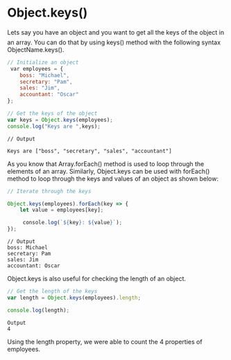 # Object.keys()

Lets say you have an object and you want to get all the keys of the object in an array. 
You can do that by using keys() method with the following syntax ObjectName.keys().

```js
// Initialize an object
 var employees = {
    boss: "Michael",
    secretary: "Pam",
    sales: "Jim",
    accountant: "Oscar"
};

// Get the keys of the object
var keys = Object.keys(employees);
console.log("Keys are ",keys);

```

```
// Output

Keys are ["boss", "secretary", "sales", "accountant"]

```

<DEMO>
As you know that Array.forEach() method is used to loop through the elements of an array. 
Similarly, Object.keys can be used with forEach() method to loop through the keys and values of an object as 
shown below:

```js
// Iterate through the keys

Object.keys(employees).forEach(key => {
    let value = employees[key];

     console.log(`${key}: ${value}`);
});
```

```
// Output
boss: Michael
secretary: Pam
sales: Jim
accountant: Oscar
```

Object.keys is also useful for checking the length of an object.

```js
// Get the length of the keys
var length = Object.keys(employees).length;

console.log(length);
```

```
Output
4
```

Using the length property, we were able to count the 4 properties of employees.
